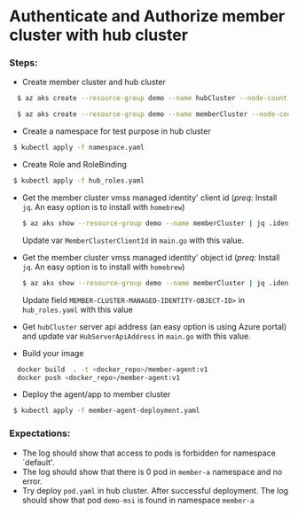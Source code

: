 # Authenticate and Authorize member cluster with hub cluster

### Steps:
- Create member cluster and hub cluster

```sh
  $ az aks create --resource-group demo --name hubCluster --node-count 1  --generate-ssh-keys --enable-aad --enable-azure-rbac

  $ az aks create --resource-group demo --name memberCluster --node-count 1  --generate-ssh-keys --enable-managed-identity
```

- Create a namespace for test purpose in hub cluster

```sh
 $ kubectl apply -f namespace.yaml
```

- Create Role and RoleBinding

```sh
 $ kubectl apply -f hub_roles.yaml
```

- Get the member cluster vmss managed identity' client id (*preq:* Install `jq`. An easy option is to install with `homebrew`)
  
  ```sh
  $ az aks show --resource-group demo --name memberCluster | jq .identityProfile.kubeletidentity.clientId
  ```
  Update var `MemberClusterClientId` in `main.go` with this value.

- Get the member cluster vmss managed identity' object id (*preq:* Install `jq`. An easy option is to install with `homebrew`)

  ```sh
  $ az aks show --resource-group demo --name memberCluster | jq .identityProfile.kubeletidentity.objectId
  ```
  Update field `MEMBER-CLUSTER-MANAGED-IDENTITY-OBJECT-ID>` in `hub_roles.yaml` with this value
- Get `hubCluster` server api address (an easy option is using Azure portal) and update var `HubServerApiAddress` in `main.go` with this value.
- Build your image

```sh
  docker build  . -t <docker_repo>/member-agent:v1
  docker push <docker_repo>/member-agent:v1
```

- Deploy the agent/app to member cluster

```sh
 $ kubectl apply -f member-agent-deployment.yaml
```

### Expectations:
  - The log should show that access to pods is forbidden for namespace `default'.
  - The log should show that there is 0 pod in `member-a` namespace and no error.
  - Try deploy `pod.yaml` in hub cluster. After successful deployment. The log should show that pod `demo-msi` is found in namespace `member-a`